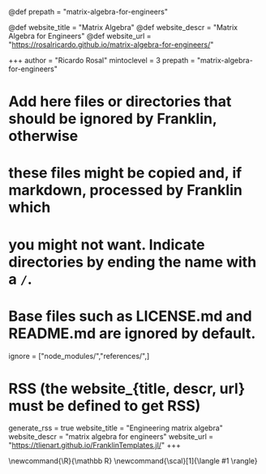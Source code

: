 <!--
Add here global page variables to use throughout your website.
-->

@def prepath = "matrix-algebra-for-engineers"

@def website_title = "Matrix Algebra"
@def website_descr = "Matrix Algebra for Engineers"
@def website_url = "https://rosalricardo.github.io/matrix-algebra-for-engineers/"

+++
author = "Ricardo Rosal"
mintoclevel = 3
prepath = "matrix-algebra-for-engineers"

# Add here files or directories that should be ignored by Franklin, otherwise
# these files might be copied and, if markdown, processed by Franklin which
# you might not want. Indicate directories by ending the name with a `/`.
# Base files such as LICENSE.md and README.md are ignored by default.
ignore = ["node_modules/","references/",]

# RSS (the website_{title, descr, url} must be defined to get RSS)
generate_rss = true
website_title = "Engineering matrix algebra"
website_descr = "matrix algebra for engineers"
website_url   = "https://tlienart.github.io/FranklinTemplates.jl/"
+++

<!--
Add here global latex commands to use throughout your pages.
-->
\newcommand{\R}{\mathbb R}
\newcommand{\scal}[1]{\langle #1 \rangle}

